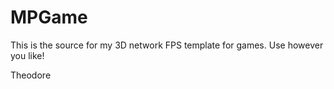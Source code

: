 MPGame
======

This is the source for my 3D network FPS template for games. Use however you like!

Theodore
